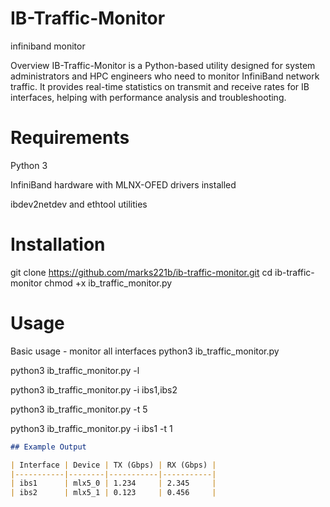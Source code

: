 # IB-Traffic-Monitor
infiniband monitor

Overview
IB-Traffic-Monitor is a Python-based utility designed for system administrators and HPC engineers who need to monitor InfiniBand network traffic. It provides real-time statistics on transmit and receive rates for IB interfaces, helping with performance analysis and troubleshooting.

# Requirements

Python 3

InfiniBand hardware with MLNX-OFED drivers installed

ibdev2netdev and ethtool utilities

# Installation
git clone https://github.com/marks221b/ib-traffic-monitor.git
cd ib-traffic-monitor
chmod +x ib_traffic_monitor.py

# Usage
Basic usage - monitor all interfaces
python3 ib_traffic_monitor.py

python3 ib_traffic_monitor.py -l

python3 ib_traffic_monitor.py -i ibs1,ibs2

python3 ib_traffic_monitor.py -t 5

python3 ib_traffic_monitor.py -i ibs1 -t 1


```markdown
## Example Output

| Interface | Device | TX (Gbps) | RX (Gbps) |
|-----------|--------|-----------|-----------|
| ibs1      | mlx5_0 | 1.234     | 2.345     |
| ibs2      | mlx5_1 | 0.123     | 0.456     |
```
